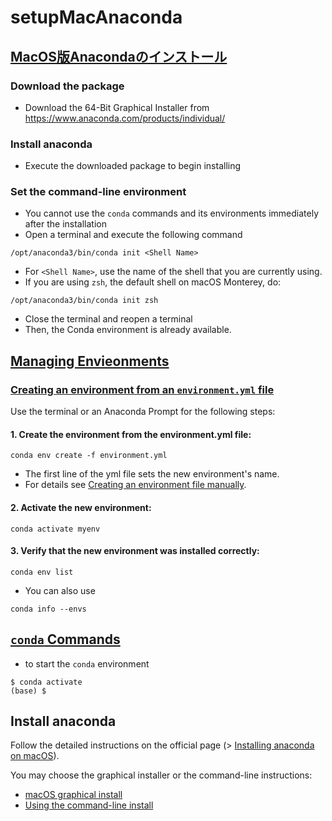 # setupMacAnaconda

## [MacOS版Anacondaのインストール](https://www.python.jp/install/anaconda/macos/install.html)
### Download the package 
  - Download the 64-Bit Graphical Installer from https://www.anaconda.com/products/individual/ 
  
### Install anaconda 
  - Execute the downloaded package to begin installing 

### Set the command-line environment 
  - You cannot use the ```conda``` commands and its environments immediately after the installation 
  - Open a terminal and execute the following command
  ```
  /opt/anaconda3/bin/conda init <Shell Name> 
  ```
  - For ```<Shell Name>```, use the name of the shell that you are currently using. 
  - If you are using ```zsh```, the default shell on macOS Monterey, do:
  ```
  /opt/anaconda3/bin/conda init zsh
  ```
  - Close the terminal and reopen a terminal
  - Then, the Conda environment is already available. 

## [Managing Envieonments](https://docs.conda.io/projects/conda/en/latest/user-guide/tasks/manage-environments.html)
### [Creating an environment from an ``environment.yml`` file](https://docs.conda.io/projects/conda/en/latest/user-guide/tasks/manage-environments.html#creating-an-environment-from-an-environment-yml-file)
  Use the terminal or an Anaconda Prompt for the following steps:

  #### 1. Create the environment from the environment.yml file:
  ```
  conda env create -f environment.yml
  ```
  
  - The first line of the yml file sets the new environment's name. 
  - For details see [Creating an environment file manually](https://docs.conda.io/projects/conda/en/latest/user-guide/tasks/manage-environments.html#create-env-file-manually).

  #### 2. Activate the new environment: 
  ```
  conda activate myenv
  ```

  #### 3. Verify that the new environment was installed correctly:
  ```
  conda env list
  ```
  
  - You can also use 
  ```
  conda info --envs
  ```

## [``conda`` Commands](https://www.python.jp/install/anaconda/conda.html)
  - to start the ```conda``` environment
  ```
  $ conda activate
  (base) $
  ```

## Install anaconda 
Follow the detailed instructions on the official page
(> [Installing anaconda on macOS](https://docs.anaconda.com/anaconda/install/mac-os/)).

You may choose the graphical installer or the command-line instructions:
- [macOS graphical install](https://docs.anaconda.com/anaconda/install/mac-os/#macos-graphical-install)
- [Using the command-line install](https://docs.anaconda.com/anaconda/install/mac-os/#using-the-command-line-install)
